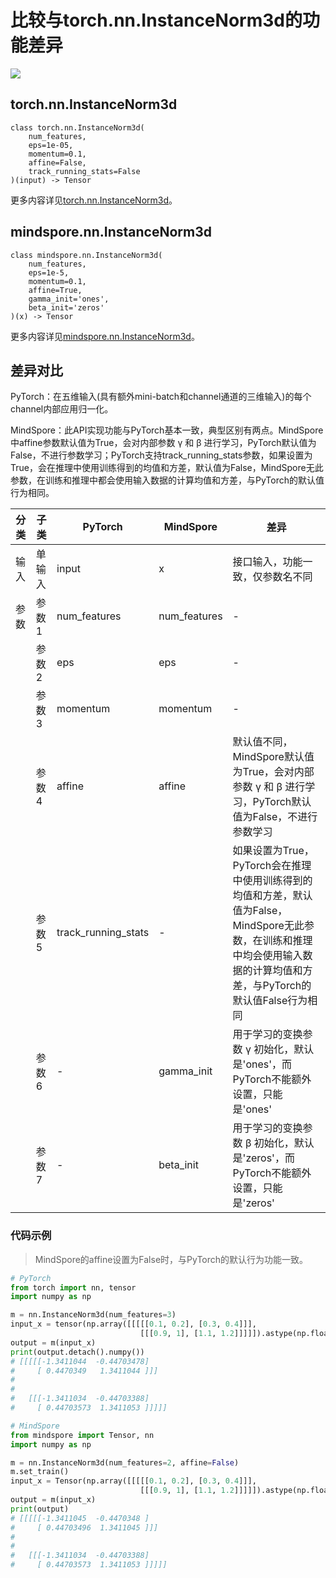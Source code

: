 # 比较与torch.nn.InstanceNorm3d的功能差异

<a href="https://gitee.com/mindspore/docs/blob/r2.0/docs/mindspore/source_zh_cn/note/api_mapping/pytorch_diff/InstanceNorm3d.md" target="_blank"><img src="https://mindspore-website.obs.cn-north-4.myhuaweicloud.com/website-images/r2.0/resource/_static/logo_source.png"></a>

## torch.nn.InstanceNorm3d

```text
class torch.nn.InstanceNorm3d(
    num_features,
    eps=1e-05,
    momentum=0.1,
    affine=False,
    track_running_stats=False
)(input) -> Tensor
```

更多内容详见[torch.nn.InstanceNorm3d](https://pytorch.org/docs/1.8.1/generated/torch.nn.InstanceNorm3d.html)。

## mindspore.nn.InstanceNorm3d

```text
class mindspore.nn.InstanceNorm3d(
    num_features,
    eps=1e-5,
    momentum=0.1,
    affine=True,
    gamma_init='ones',
    beta_init='zeros'
)(x) -> Tensor
```

更多内容详见[mindspore.nn.InstanceNorm3d](https://www.mindspore.cn/docs/zh-CN/master/api_python/nn/mindspore.nn.InstanceNorm3d.html)。

## 差异对比

PyTorch：在五维输入(具有额外mini-batch和channel通道的三维输入)的每个channel内部应用归一化。

MindSpore：此API实现功能与PyTorch基本一致，典型区别有两点。MindSpore中affine参数默认值为True，会对内部参数 γ 和 β 进行学习，PyTorch默认值为False，不进行参数学习；PyTorch支持track_running_stats参数，如果设置为True，会在推理中使用训练得到的均值和方差，默认值为False，MindSpore无此参数，在训练和推理中都会使用输入数据的计算均值和方差，与PyTorch的默认值行为相同。

| 分类 | 子类 |PyTorch | MindSpore | 差异 |
| --- | --- | --- | --- |---|
| 输入 | 单输入 | input | x | 接口输入，功能一致，仅参数名不同 |
| 参数 | 参数1 | num_features | num_features | - |
| | 参数2 | eps | eps | - |
| | 参数3 | momentum | momentum | - |
| | 参数4 | affine | affine | 默认值不同，MindSpore默认值为True，会对内部参数 γ 和 β 进行学习，PyTorch默认值为False，不进行参数学习 |
| | 参数5 | track_running_stats | - | 如果设置为True，PyTorch会在推理中使用训练得到的均值和方差，默认值为False，MindSpore无此参数，在训练和推理中均会使用输入数据的计算均值和方差，与PyTorch的默认值False行为相同 |
| | 参数6 | - | gamma_init | 用于学习的变换参数 γ 初始化，默认是'ones'，而PyTorch不能额外设置，只能是'ones'|
| | 参数7 | - | beta_init |用于学习的变换参数 β 初始化，默认是'zeros'，而PyTorch不能额外设置，只能是'zeros' |

### 代码示例

> MindSpore的affine设置为False时，与PyTorch的默认行为功能一致。

```python
# PyTorch
from torch import nn, tensor
import numpy as np

m = nn.InstanceNorm3d(num_features=3)
input_x = tensor(np.array([[[[[0.1, 0.2], [0.3, 0.4]]],
                             [[[0.9, 1], [1.1, 1.2]]]]]).astype(np.float32))
output = m(input_x)
print(output.detach().numpy())
# [[[[[-1.3411044  -0.44703478]
#     [ 0.4470349   1.3411044 ]]]
#
#
#   [[[-1.3411034  -0.44703388]
#     [ 0.44703573  1.3411053 ]]]]]

# MindSpore
from mindspore import Tensor, nn
import numpy as np

m = nn.InstanceNorm3d(num_features=2, affine=False)
m.set_train()
input_x = Tensor(np.array([[[[[0.1, 0.2], [0.3, 0.4]]],
                             [[[0.9, 1], [1.1, 1.2]]]]]).astype(np.float32))
output = m(input_x)
print(output)
# [[[[[-1.3411045  -0.4470348 ]
#     [ 0.44703496  1.3411045 ]]]
#
#
#   [[[-1.3411034  -0.44703388]
#     [ 0.44703573  1.3411053 ]]]]]
```
